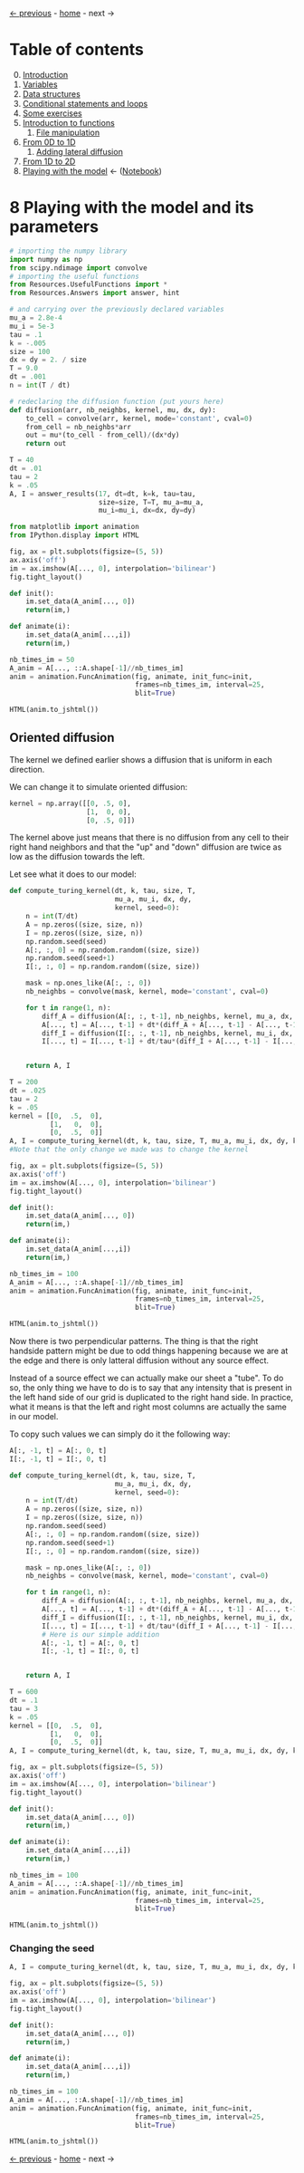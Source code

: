 [&larr; previous](7-From-1D-to-2D.md) - [home](https://guignardlab.github.io/CenTuri-Course-2022/) - next &rarr;

# Table of contents
0. [Introduction](0-Introduction.md)
1. [Variables](1-Variables.md)
2. [Data structures](2-Data-Structures.md)
3. [Conditional statements and loops](3-Conditional-Statements-Loops.md)
4. [Some exercises](4-Some-Exercises.md)
5. [Introduction to functions](5-0-Introduction-function.md)
    1. [File manipulation](5-1-File-manipulation.md)
6. [From 0D to 1D](6-1-From-0D-to-1D.md)
    1. [Adding lateral diffusion](6-2-Adding-lateral-diffusion.md)
7. [From 1D to 2D](7-From-1D-to-2D.md)
8. [Playing with the model](8-Playing-with-the-model.md) &larr; ([Notebook](../8-Playing-with-the-model.ipynb))

# 8 Playing with the model and its parameters


```python
# importing the numpy library
import numpy as np
from scipy.ndimage import convolve
# importing the useful functions
from Resources.UsefulFunctions import *
from Resources.Answers import answer, hint

# and carrying over the previously declared variables
mu_a = 2.8e-4
mu_i = 5e-3
tau = .1
k = -.005
size = 100
dx = dy = 2. / size
T = 9.0
dt = .001
n = int(T / dt)

# redeclaring the diffusion function (put yours here)
def diffusion(arr, nb_neighbs, kernel, mu, dx, dy):
    to_cell = convolve(arr, kernel, mode='constant', cval=0)
    from_cell = nb_neighbs*arr
    out = mu*(to_cell - from_cell)/(dx*dy)
    return out
```


```python
T = 40
dt = .01
tau = 2
k = .05
A, I = answer_results(17, dt=dt, k=k, tau=tau,
                      size=size, T=T, mu_a=mu_a,
                      mu_i=mu_i, dx=dx, dy=dy)

```


```python
from matplotlib import animation
from IPython.display import HTML

fig, ax = plt.subplots(figsize=(5, 5))
ax.axis('off')
im = ax.imshow(A[..., 0], interpolation='bilinear')
fig.tight_layout()

def init():
    im.set_data(A_anim[..., 0])
    return(im,)

def animate(i):
    im.set_data(A_anim[...,i])
    return(im,)

nb_times_im = 50
A_anim = A[..., ::A.shape[-1]//nb_times_im]
anim = animation.FuncAnimation(fig, animate, init_func=init,
                               frames=nb_times_im, interval=25, 
                               blit=True)

HTML(anim.to_jshtml())
```

## Oriented diffusion

The kernel we defined earlier shows a diffusion that is uniform in each direction.

We can change it to simulate oriented diffusion:

```python
kernel = np.array([[0, .5, 0],
                   [1,  0, 0],
                   [0, .5, 0]])
```
The kernel above just means that there is no diffusion from any cell to their right hand neighbors and that the "up" and "down" diffusion are twice as low as the diffusion towards the left.

Let see what it does to our model:


```python
def compute_turing_kernel(dt, k, tau, size, T,
                          mu_a, mu_i, dx, dy,
                          kernel, seed=0):
    n = int(T/dt)
    A = np.zeros((size, size, n))
    I = np.zeros((size, size, n))
    np.random.seed(seed)
    A[:, :, 0] = np.random.random((size, size))
    np.random.seed(seed+1)
    I[:, :, 0] = np.random.random((size, size))

    mask = np.ones_like(A[:, :, 0])
    nb_neighbs = convolve(mask, kernel, mode='constant', cval=0)

    for t in range(1, n):
        diff_A = diffusion(A[:, :, t-1], nb_neighbs, kernel, mu_a, dx, dy)
        A[..., t] = A[..., t-1] + dt*(diff_A + A[..., t-1] - A[..., t-1]**3 - I[..., t-1] + k)
        diff_I = diffusion(I[:, :, t-1], nb_neighbs, kernel, mu_i, dx, dy)
        I[..., t] = I[..., t-1] + dt/tau*(diff_I + A[..., t-1] - I[..., t-1])


    return A, I

T = 200
dt = .025
tau = 2
k = .05
kernel = [[0,  .5,  0],
          [1,   0,  0],
          [0,  .5,  0]]
A, I = compute_turing_kernel(dt, k, tau, size, T, mu_a, mu_i, dx, dy, kernel)
#Note that the only change we made was to change the kernel
```


```python
fig, ax = plt.subplots(figsize=(5, 5))
ax.axis('off')
im = ax.imshow(A[..., 0], interpolation='bilinear')
fig.tight_layout()

def init():
    im.set_data(A_anim[..., 0])
    return(im,)

def animate(i):
    im.set_data(A_anim[...,i])
    return(im,)

nb_times_im = 100
A_anim = A[..., ::A.shape[-1]//nb_times_im]
anim = animation.FuncAnimation(fig, animate, init_func=init,
                               frames=nb_times_im, interval=25, 
                               blit=True)

HTML(anim.to_jshtml())
```

Now there is two perpendicular patterns.
The thing is that the right handside pattern might be due to odd things happening because we are at the edge and there is only latteral diffusion without any source effect.

Instead of a source effect we can actually make our sheet a "tube".
To do so, the only thing we have to do is to say that any intensity that is present in the left hand side of our grid is duplicated to the right hand side.
In practice, what it means is that the left and right most columns are actually the same in our model.

To copy such values we can simply do it the following way:
```python
A[:, -1, t] = A[:, 0, t]
I[:, -1, t] = I[:, 0, t]
```


```python
def compute_turing_kernel(dt, k, tau, size, T,
                          mu_a, mu_i, dx, dy,
                          kernel, seed=0):
    n = int(T/dt)
    A = np.zeros((size, size, n))
    I = np.zeros((size, size, n))
    np.random.seed(seed)
    A[:, :, 0] = np.random.random((size, size))
    np.random.seed(seed+1)
    I[:, :, 0] = np.random.random((size, size))

    mask = np.ones_like(A[:, :, 0])
    nb_neighbs = convolve(mask, kernel, mode='constant', cval=0)

    for t in range(1, n):
        diff_A = diffusion(A[:, :, t-1], nb_neighbs, kernel, mu_a, dx, dy)
        A[..., t] = A[..., t-1] + dt*(diff_A + A[..., t-1] - A[..., t-1]**3 - I[..., t-1] + k)
        diff_I = diffusion(I[:, :, t-1], nb_neighbs, kernel, mu_i, dx, dy)
        I[..., t] = I[..., t-1] + dt/tau*(diff_I + A[..., t-1] - I[..., t-1])
        # Here is our simple addition
        A[:, -1, t] = A[:, 0, t]
        I[:, -1, t] = I[:, 0, t]


    return A, I

T = 600
dt = .1
tau = 3
k = .05
kernel = [[0,  .5,  0],
          [1,   0,  0],
          [0,  .5,  0]]
A, I = compute_turing_kernel(dt, k, tau, size, T, mu_a, mu_i, dx, dy, kernel)
```


```python
fig, ax = plt.subplots(figsize=(5, 5))
ax.axis('off')
im = ax.imshow(A[..., 0], interpolation='bilinear')
fig.tight_layout()

def init():
    im.set_data(A_anim[..., 0])
    return(im,)

def animate(i):
    im.set_data(A_anim[...,i])
    return(im,)

nb_times_im = 100
A_anim = A[..., ::A.shape[-1]//nb_times_im]
anim = animation.FuncAnimation(fig, animate, init_func=init,
                               frames=nb_times_im, interval=25, 
                               blit=True)

HTML(anim.to_jshtml())
```

### Changing the seed


```python
A, I = compute_turing_kernel(dt, k, tau, size, T, mu_a, mu_i, dx, dy, kernel, seed=2)
```


```python
fig, ax = plt.subplots(figsize=(5, 5))
ax.axis('off')
im = ax.imshow(A[..., 0], interpolation='bilinear')
fig.tight_layout()

def init():
    im.set_data(A_anim[..., 0])
    return(im,)

def animate(i):
    im.set_data(A_anim[...,i])
    return(im,)

nb_times_im = 100
A_anim = A[..., ::A.shape[-1]//nb_times_im]
anim = animation.FuncAnimation(fig, animate, init_func=init,
                               frames=nb_times_im, interval=25, 
                               blit=True)

HTML(anim.to_jshtml())
```

[&larr; previous](7-From-1D-to-2D.md) - [home](https://guignardlab.github.io/CenTuri-Course-2022/) - next &rarr;